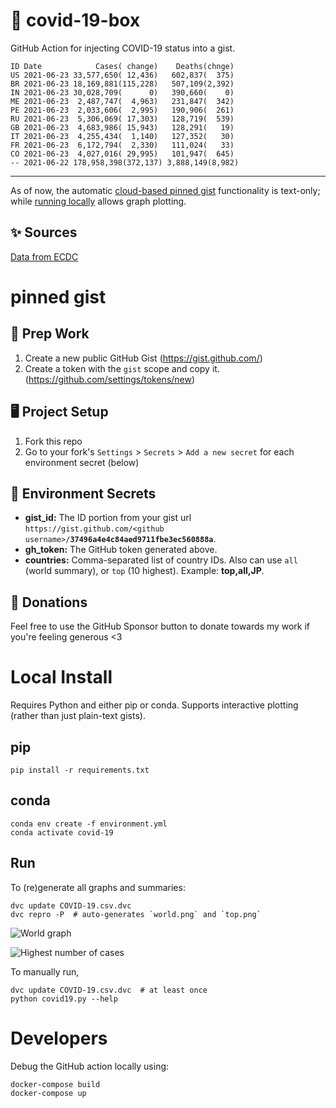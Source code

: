 # 🏥 covid-19-box

GitHub Action for injecting COVID-19 status into a gist.

```
ID Date            Cases( change)    Deaths(chnge)
US 2021-06-23 33,577,650( 12,436)   602,837(  375)
BR 2021-06-23 18,169,881(115,228)   507,109(2,392)
IN 2021-06-23 30,028,709(      0)   390,660(    0)
ME 2021-06-23  2,487,747(  4,963)   231,847(  342)
PE 2021-06-23  2,033,606(  2,995)   190,906(  261)
RU 2021-06-23  5,306,069( 17,303)   128,719(  539)
GB 2021-06-23  4,683,986( 15,943)   128,291(   19)
IT 2021-06-23  4,255,434(  1,140)   127,352(   30)
FR 2021-06-23  6,172,794(  2,330)   111,024(   33)
CO 2021-06-23  4,027,016( 29,995)   101,947(  645)
-- 2021-06-22 178,958,398(372,137) 3,888,149(8,982)
```

---

As of now, the automatic [cloud-based pinned gist](#pinned-gist) functionality is text-only;
while [running locally](#local-install) allows graph plotting.

## ✨ Sources

[Data from ECDC](https://www.ecdc.europa.eu/en/publications-data/download-todays-data-geographic-distribution-covid-19-cases-worldwide)

# pinned gist

## 🎒 Prep Work
1. Create a new public GitHub Gist (https://gist.github.com/)
1. Create a token with the `gist` scope and copy it. (https://github.com/settings/tokens/new)

## 🖥 Project Setup
1. Fork this repo
1. Go to your fork's `Settings` > `Secrets` > `Add a new secret` for each environment secret (below)

## 🤫 Environment Secrets
- **gist_id:** The ID portion from your gist url `https://gist.github.com/<github username>/`**`37496a4e4c84aed9711fbe3ec560888a`**.
- **gh_token:** The GitHub token generated above.
- **countries:** Comma-separated list of country IDs. Also can use `all` (world summary), or `top` (10 highest). Example: **top,all,JP**.

## 💸 Donations

Feel free to use the GitHub Sponsor button to donate towards my work if you're feeling generous <3

# Local Install

Requires Python and either pip or conda. Supports interactive plotting (rather than just plain-text gists).

## pip

```
pip install -r requirements.txt
```

## conda

```
conda env create -f environment.yml
conda activate covid-19
```

## Run

To (re)generate all graphs and summaries:

```
dvc update COVID-19.csv.dvc
dvc repro -P  # auto-generates `world.png` and `top.png`
```

![World graph](world.png)

![Highest number of cases](top.png)

To manually run,

```
dvc update COVID-19.csv.dvc  # at least once
python covid19.py --help
```

# Developers

Debug the GitHub action locally using:

```
docker-compose build
docker-compose up
```
